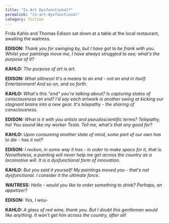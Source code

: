 ```yaml
---
title: "Is Art Dysfunctional?"
permalink: "is-art-dysfunctional"
category: fiction
---
```


Frida Kahlo and Thomas Edison sat down at a table at the local restaurant, awaiting the waitress.

**EDISON:** *Thank you for swinging by, but I have got to be frank with you. Whilst your paintings move me, I have always struggled to see; what's the purpose of it?*

**KAHLO:** *The purpose of art is art.*

**EDISON:** *What silliness! It's a means to an end - not an end in itself. Entertainment! And so on, and so forth.*

**KAHLO:** *What's this "end" you're talking about? Is capturing states of consciousness an end? I'd say each artwork is another swing at kicking our stagnant brains into a new gear. It's telepathy - the sharing of consciousness.*

**EDISON:** *What is it with you artists and pseudoscientific terms? Telepathy, ha! You sound like my worker Tesla. Tell me, what's that any good for?*

**KAHLO:** *Upon consuming another state of mind, some part of our own has to die - has it not?*

**EDISON:** *I reckon, in some way it has - in order to make space for it, that is. Nonetheless, a painting will never help me get across the country as a locomotive will. It is a dysfunctional form of innovation.*

**KAHLO:** *But you said it yourself! My paintings moved you - that's not dysfunctional. I consider it the ultimate force.*

**WAITRESS:** *Hello - would you like to order something to drink? Perhaps, an appetizer?*

**EDISON:** *Yes, I wou-*

**KAHLO:** *A glass of red wine, thank you. But I doubt this gentleman would like anything. It won't get him across the country, after all!*
